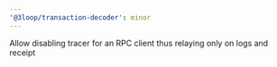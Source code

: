 ```yaml
---
'@3loop/transaction-decoder': minor
---
```


Allow disabling tracer for an RPC client thus relaying only on logs and receipt
